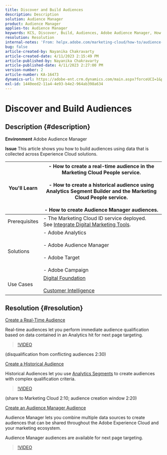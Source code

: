 ```yaml
---
title: Discover and Build Audiences
description: Description
solution: Audience Manager
product: Audience Manager
applies-to: Audience Manager
keywords: KCS, Discover, Build, Audiences, Adobe Audience Manager, How To
resolution: Resolution
internal-notes: 'From: helpx.adobe.com/marketing-cloud/how-to/audience-discovery.html'
bug: false
article-created-by: Nayanika Chakravarty
article-created-date: 4/11/2023 2:15:49 PM
article-published-by: Nayanika Chakravarty
article-published-date: 4/11/2023 2:27:00 PM
version-number: 2
article-number: KA-16473
dynamics-url: https://adobe-ent.crm.dynamics.com/main.aspx?forceUCI=1&pagetype=entityrecord&etn=knowledgearticle&id=86a97157-73d8-ed11-a7c7-6045bd006a22
exl-id: 1440eed2-11a4-4e93-b4e2-964ab398a634
---
```

# Discover and Build Audiences

## Description {#description}


<b>Environment</b>
 Adobe Audience Manager

<b>Issue</b>
 This article shows you how to build audiences using data that is collected across Experience Cloud solutions.


| You'll Learn | - How to create a real-time audience in the Marketing Cloud People service.<br><br>- How to create a historical audience using Analytics Segment Builder and the Marketing Cloud People service.<br><br>- How to create Audience Manager audiences. |
| --- | --- |
| Prerequisites | - The Marketing Cloud ID service deployed. See [Integrate Digital Marketing Tools](https://experienceleague.adobe.com/docs/experience-manager-learn/sites/integrations/experience-platform-data-collection-tags/overview.html). |
| Solutions | - Adobe Analytics<br><br>- Adobe Audience Manager<br><br>- Adobe Target<br><br>- Adobe Campaign |
| Use Cases | [Digital Foundation](https://helpx.adobe.com/marketing-cloud/how-to/digital-foundation.html)<br><br>[Customer Intelligence](https://experienceleague.adobe.com/docs/experience-platform/profile/ui/user-guide.html) |





## Resolution {#resolution}


<u>Create a Real-Time Audience</u>

Real-time audiences let you perform immediate audience qualification based on data contained in an Analytics hit for next page targeting.




>[!VIDEO](https://video.tv.adobe.com/v/17804t1/)

 

(disqualification from conflicting audiences 2:30)



<u>Create a Historical Audience</u>

Historical Audiences let you use [Analytics Segments](https://experienceleague.adobe.com/docs/analytics/components/segmentation/seg-home.html?lang=en) to create audiences with complex qualification criteria.




>[!VIDEO](https://video.tv.adobe.com/v/17805/)

 

(share to Marketing Cloud 2:10; audience creation window 2:20)

<u>Create an Audience Manager Audience</u>

Audience Manager lets you combine multiple data sources to create audiences that can be shared throughout the Adobe Experience Cloud and your marketing ecosystem.

Audience Manager audiences are available for next page targeting.




>[!VIDEO](https://video.tv.adobe.com/v/18113t1/)
